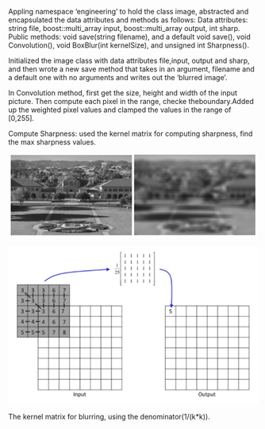 
Appling namespace ‘engineering’ to hold the class image, abstracted and encapsulated the data attributes and methods as follows: 
Data attributes: string file, boost::multi_array input, boost::multi_array output, int sharp. 
Public methods: void save(string filename), and a default void save(), void Convolution(), void BoxBlur(int kernelSize), and unsigned int Sharpness().

Initialized the image class with data attributes file,input, output and sharp, and then wrote a new save method that takes in an argument, filename and a default one with no arguments and writes out the ‘blurred image’.

In Convolution method, first get the size, height and width of the input picture. Then compute each pixel in the range, checke theboundary.Added up the weighted pixel values and clamped the values in the range of [0,255].

Compute Sharpness: used the kernel matrix for computing sharpness, find the max sharpness values.

![image](https://github.com/haoli94/ImageConvolutionProcess/blob/master/Blur.png)

![image](https://github.com/haoli94/ImageConvolutionProcess/blob/master/Convolution.png)

The kernel matrix for blurring, using the denominator(1/(k*k)).
